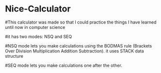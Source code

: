 # Nice-Calculator

#This calculator was made so that I could practice the things I have learned until now in computer science

#it  has two modes: NSQ and SEQ

#NSQ mode lets you make calculations using the BODMAS rule (Brackets Over Division Multiplication Addition Subtraction). it uses STACK data structure

#SEQ mode lets you make calculations one after the other.
